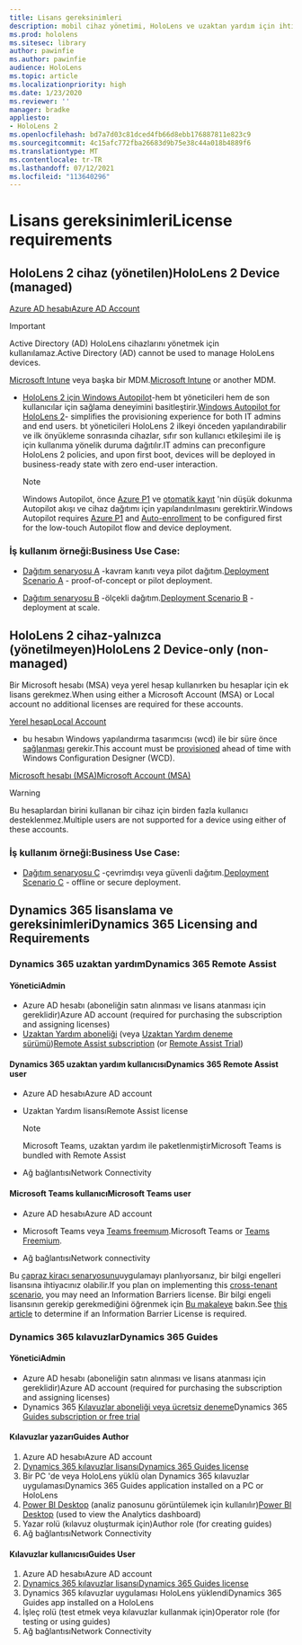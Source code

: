 ```yaml
---
title: Lisans gereksinimleri
description: mobil cihaz yönetimi, HoloLens ve uzaktan yardım için ihtiyacınız olan tüm lisans gereksinimleri ve yönergeleriyle güncel tutun.
ms.prod: hololens
ms.sitesec: library
author: pawinfie
ms.author: pawinfie
audience: HoloLens
ms.topic: article
ms.localizationpriority: high
ms.date: 1/23/2020
ms.reviewer: ''
manager: bradke
appliesto:
- HoloLens 2
ms.openlocfilehash: bd7a7d03c81dced4fb66d8ebb176887811e823c9
ms.sourcegitcommit: 4c15afc772fba26683d9b75e38c44a018b4889f6
ms.translationtype: MT
ms.contentlocale: tr-TR
ms.lasthandoff: 07/12/2021
ms.locfileid: "113640296"
---
```

# <a name="license-requirements"></a><span data-ttu-id="48db4-103">Lisans gereksinimleri</span><span class="sxs-lookup"><span data-stu-id="48db4-103">License requirements</span></span>

## <a name="hololens-2-device-managed"></a><span data-ttu-id="48db4-104">HoloLens 2 cihaz (yönetilen)</span><span class="sxs-lookup"><span data-stu-id="48db4-104">HoloLens 2 Device (managed)</span></span>

[<span data-ttu-id="48db4-105">Azure AD hesabı</span><span class="sxs-lookup"><span data-stu-id="48db4-105">Azure AD Account</span></span>](/azure/active-directory/)

> [!IMPORTANT]
> <span data-ttu-id="48db4-106">Active Directory (AD) HoloLens cihazlarını yönetmek için kullanılamaz.</span><span class="sxs-lookup"><span data-stu-id="48db4-106">Active Directory (AD) cannot be used to manage HoloLens devices.</span></span>

<span data-ttu-id="48db4-107">[Microsoft Intune](/mem/intune/fundamentals/what-is-intune) veya başka bir MDM.</span><span class="sxs-lookup"><span data-stu-id="48db4-107">[Microsoft Intune](/mem/intune/fundamentals/what-is-intune) or another MDM.</span></span>
- <span data-ttu-id="48db4-108">[HoloLens 2 için Windows Autopilot](hololens2-autopilot.md)-hem bt yöneticileri hem de son kullanıcılar için sağlama deneyimini basitleştirir.</span><span class="sxs-lookup"><span data-stu-id="48db4-108">[Windows Autopilot for HoloLens 2](hololens2-autopilot.md)- simplifies the provisioning experience for both IT admins and end users.</span></span> <span data-ttu-id="48db4-109">bt yöneticileri HoloLens 2 ilkeyi önceden yapılandırabilir ve ilk önyükleme sonrasında cihazlar, sıfır son kullanıcı etkileşimi ile iş için kullanıma yönelik duruma dağıtılır.</span><span class="sxs-lookup"><span data-stu-id="48db4-109">IT admins can preconfigure HoloLens 2 policies, and upon first boot, devices will be deployed in business-ready state with zero end-user interaction.</span></span> 

  > [!NOTE]
  > <span data-ttu-id="48db4-110">Windows Autopilot, önce [Azure P1](/azure/active-directory/fundamentals/active-directory-whatis) ve [otomatik kayıt](/mem/intune/enrollment/windows-enroll#enable-windows-10-automatic-enrollment) 'nin düşük dokunma Autopilot akışı ve cihaz dağıtımı için yapılandırılmasını gerektirir.</span><span class="sxs-lookup"><span data-stu-id="48db4-110">Windows Autopilot requires [Azure P1](/azure/active-directory/fundamentals/active-directory-whatis) and [Auto-enrollment](/mem/intune/enrollment/windows-enroll#enable-windows-10-automatic-enrollment) to be configured first for the low-touch Autopilot flow and device deployment.</span></span> 

### <a name="business-use-case"></a><span data-ttu-id="48db4-111">İş kullanım örneği:</span><span class="sxs-lookup"><span data-stu-id="48db4-111">Business Use Case:</span></span> 

- <span data-ttu-id="48db4-112">[Dağıtım senaryosu A](hololens-requirements.md#scenario-a-deploy-to-cloud-connected-devices) -kavram kanıtı veya pilot dağıtım.</span><span class="sxs-lookup"><span data-stu-id="48db4-112">[Deployment Scenario A](hololens-requirements.md#scenario-a-deploy-to-cloud-connected-devices) - proof-of-concept or pilot deployment.</span></span>

- <span data-ttu-id="48db4-113">[Dağıtım senaryosu B](hololens-requirements.md#scenario-b-deploy-inside-your-organizations-network) -ölçekli dağıtım.</span><span class="sxs-lookup"><span data-stu-id="48db4-113">[Deployment Scenario B](hololens-requirements.md#scenario-b-deploy-inside-your-organizations-network) - deployment at scale.</span></span>

## <a name="hololens-2-device-only-non-managed"></a><span data-ttu-id="48db4-114">HoloLens 2 cihaz-yalnızca (yönetilmeyen)</span><span class="sxs-lookup"><span data-stu-id="48db4-114">HoloLens 2 Device-only (non-managed)</span></span>

<span data-ttu-id="48db4-115">Bir Microsoft hesabı (MSA) veya yerel hesap kullanırken bu hesaplar için ek lisans gerekmez.</span><span class="sxs-lookup"><span data-stu-id="48db4-115">When using either a Microsoft Account (MSA) or Local account no additional licenses are required for these accounts.</span></span>

[<span data-ttu-id="48db4-116">Yerel hesap</span><span class="sxs-lookup"><span data-stu-id="48db4-116">Local Account</span></span>](/windows/security/identity-protection/access-control/local-accounts)

- <span data-ttu-id="48db4-117">bu hesabın Windows yapılandırma tasarımcısı (wcd) ile bir süre önce [sağlanması](hololens-provisioning.md#provisioning-package-hololens-wizard) gerekir.</span><span class="sxs-lookup"><span data-stu-id="48db4-117">This account must be [provisioned](hololens-provisioning.md#provisioning-package-hololens-wizard) ahead of time with Windows Configuration Designer (WCD).</span></span>

[<span data-ttu-id="48db4-118">Microsoft hesabı (MSA)</span><span class="sxs-lookup"><span data-stu-id="48db4-118">Microsoft Account (MSA)</span></span>](/windows/security/identity-protection/access-control/microsoft-accounts)

> [!WARNING]
> <span data-ttu-id="48db4-119">Bu hesaplardan birini kullanan bir cihaz için birden fazla kullanıcı desteklenmez.</span><span class="sxs-lookup"><span data-stu-id="48db4-119">Multiple users are not supported for a device using either of these accounts.</span></span>

### <a name="business-use-case"></a><span data-ttu-id="48db4-120">İş kullanım örneği:</span><span class="sxs-lookup"><span data-stu-id="48db4-120">Business Use Case:</span></span> 

- <span data-ttu-id="48db4-121">[Dağıtım senaryosu C](hololens-requirements.md#scenario-c-deploy-in-secure-offline-environment) -çevrimdışı veya güvenli dağıtım.</span><span class="sxs-lookup"><span data-stu-id="48db4-121">[Deployment Scenario C](hololens-requirements.md#scenario-c-deploy-in-secure-offline-environment) - offline or secure deployment.</span></span>
 
## <a name="dynamics-365-licensing-and-requirements"></a><span data-ttu-id="48db4-122">Dynamics 365 lisanslama ve gereksinimleri</span><span class="sxs-lookup"><span data-stu-id="48db4-122">Dynamics 365 Licensing and Requirements</span></span>

### <a name="dynamics-365-remote-assist"></a><span data-ttu-id="48db4-123">Dynamics 365 uzaktan yardım</span><span class="sxs-lookup"><span data-stu-id="48db4-123">Dynamics 365 Remote Assist</span></span> 

#### <a name="admin"></a><span data-ttu-id="48db4-124">Yönetici</span><span class="sxs-lookup"><span data-stu-id="48db4-124">Admin</span></span>

- <span data-ttu-id="48db4-125">Azure AD hesabı (aboneliğin satın alınması ve lisans atanması için gereklidir)</span><span class="sxs-lookup"><span data-stu-id="48db4-125">Azure AD account (required for purchasing the subscription and assigning licenses)</span></span>
- <span data-ttu-id="48db4-126">[Uzaktan Yardım aboneliği](/dynamics365/mixed-reality/remote-assist/buy-and-deploy-remote-assist) (veya [Uzaktan Yardım deneme sürümü](/dynamics365/mixed-reality/remote-assist/try-remote-assist))</span><span class="sxs-lookup"><span data-stu-id="48db4-126">[Remote Assist subscription](/dynamics365/mixed-reality/remote-assist/buy-and-deploy-remote-assist) (or [Remote Assist Trial](/dynamics365/mixed-reality/remote-assist/try-remote-assist))</span></span>
    
#### <a name="dynamics-365-remote-assist-user"></a><span data-ttu-id="48db4-127">Dynamics 365 uzaktan yardım kullanıcısı</span><span class="sxs-lookup"><span data-stu-id="48db4-127">Dynamics 365 Remote Assist user</span></span>

- <span data-ttu-id="48db4-128">Azure AD hesabı</span><span class="sxs-lookup"><span data-stu-id="48db4-128">Azure AD account</span></span>

- <span data-ttu-id="48db4-129">Uzaktan Yardım lisansı</span><span class="sxs-lookup"><span data-stu-id="48db4-129">Remote Assist license</span></span> 

  > [!NOTE]
  > <span data-ttu-id="48db4-130">Microsoft Teams, uzaktan yardım ile paketlenmiştir</span><span class="sxs-lookup"><span data-stu-id="48db4-130">Microsoft Teams is bundled with Remote Assist</span></span>

- <span data-ttu-id="48db4-131">Ağ bağlantısı</span><span class="sxs-lookup"><span data-stu-id="48db4-131">Network Connectivity</span></span>

#### <a name="microsoft-teams-user"></a><span data-ttu-id="48db4-132">Microsoft Teams kullanıcı</span><span class="sxs-lookup"><span data-stu-id="48db4-132">Microsoft Teams user</span></span>

- <span data-ttu-id="48db4-133">Azure AD hesabı</span><span class="sxs-lookup"><span data-stu-id="48db4-133">Azure AD account</span></span>

- <span data-ttu-id="48db4-134">Microsoft Teams veya [Teams freemıum](https://products.office.com/microsoft-teams/free).</span><span class="sxs-lookup"><span data-stu-id="48db4-134">Microsoft Teams or [Teams Freemium](https://products.office.com/microsoft-teams/free).</span></span>

- <span data-ttu-id="48db4-135">Ağ bağlantısı</span><span class="sxs-lookup"><span data-stu-id="48db4-135">Network connectivity</span></span>

<span data-ttu-id="48db4-136">Bu [çapraz kiracı senaryosunu](/dynamics365/mixed-reality/remote-assist/cross-tenant-overview#scenario-2-leasing-services-to-other-tenants)uygulamayı planlıyorsanız, bir bilgi engelleri lisansına ihtiyacınız olabilir.</span><span class="sxs-lookup"><span data-stu-id="48db4-136">If you plan on implementing this [cross-tenant scenario](/dynamics365/mixed-reality/remote-assist/cross-tenant-overview#scenario-2-leasing-services-to-other-tenants), you may need an Information Barriers license.</span></span> <span data-ttu-id="48db4-137">Bir bilgi engeli lisansının gerekip gerekmediğini öğrenmek için [Bu makaleye](/dynamics365/mixed-reality/remote-assist/cross-tenant-licensing-implementation#step-1-determine-if-information-barriers-are-necessary) bakın.</span><span class="sxs-lookup"><span data-stu-id="48db4-137">See [this article](/dynamics365/mixed-reality/remote-assist/cross-tenant-licensing-implementation#step-1-determine-if-information-barriers-are-necessary) to determine if an Information Barrier License is required.</span></span>

### <a name="dynamics-365-guides"></a><span data-ttu-id="48db4-138">Dynamics 365 kılavuzlar</span><span class="sxs-lookup"><span data-stu-id="48db4-138">Dynamics 365 Guides</span></span> 

#### <a name="admin"></a><span data-ttu-id="48db4-139">Yönetici</span><span class="sxs-lookup"><span data-stu-id="48db4-139">Admin</span></span>

- <span data-ttu-id="48db4-140">Azure AD hesabı (aboneliğin satın alınması ve lisans atanması için gereklidir)</span><span class="sxs-lookup"><span data-stu-id="48db4-140">Azure AD account (required for purchasing the subscription and assigning licenses)</span></span>
- <span data-ttu-id="48db4-141">Dynamics 365 [Kılavuzlar aboneliği veya ücretsiz deneme](/dynamics365/mixed-reality/guides/setup-step-one)</span><span class="sxs-lookup"><span data-stu-id="48db4-141">Dynamics 365 [Guides subscription or free trial](/dynamics365/mixed-reality/guides/setup-step-one)</span></span>

#### <a name="guides-author"></a><span data-ttu-id="48db4-142">Kılavuzlar yazarı</span><span class="sxs-lookup"><span data-stu-id="48db4-142">Guides Author</span></span>

1. <span data-ttu-id="48db4-143">Azure AD hesabı</span><span class="sxs-lookup"><span data-stu-id="48db4-143">Azure AD account</span></span>
1. [<span data-ttu-id="48db4-144">Dynamics 365 kılavuzlar lisansı</span><span class="sxs-lookup"><span data-stu-id="48db4-144">Dynamics 365 Guides license</span></span>](/dynamics365/mixed-reality/guides/requirements)
1. <span data-ttu-id="48db4-145">Bir PC 'de veya HoloLens yüklü olan Dynamics 365 kılavuzlar uygulaması</span><span class="sxs-lookup"><span data-stu-id="48db4-145">Dynamics 365 Guides application installed on a PC or HoloLens</span></span>
1. <span data-ttu-id="48db4-146">[Power BI Desktop](https://powerbi.microsoft.com/desktop/) (analiz panosunu görüntülemek için kullanılır)</span><span class="sxs-lookup"><span data-stu-id="48db4-146">[Power BI Desktop](https://powerbi.microsoft.com/desktop/) (used to view the Analytics dashboard)</span></span>
1. <span data-ttu-id="48db4-147">Yazar rolü (kılavuz oluşturmak için)</span><span class="sxs-lookup"><span data-stu-id="48db4-147">Author role (for creating guides)</span></span>
1. <span data-ttu-id="48db4-148">Ağ bağlantısı</span><span class="sxs-lookup"><span data-stu-id="48db4-148">Network Connectivity</span></span>

#### <a name="guides-user"></a><span data-ttu-id="48db4-149">Kılavuzlar kullanıcısı</span><span class="sxs-lookup"><span data-stu-id="48db4-149">Guides User</span></span>

1. <span data-ttu-id="48db4-150">Azure AD hesabı</span><span class="sxs-lookup"><span data-stu-id="48db4-150">Azure AD account</span></span>
1. [<span data-ttu-id="48db4-151">Dynamics 365 kılavuzlar lisansı</span><span class="sxs-lookup"><span data-stu-id="48db4-151">Dynamics 365 Guides license</span></span>](/dynamics365/mixed-reality/guides/requirements)
1. <span data-ttu-id="48db4-152">Dynamics 365 kılavuzlar uygulaması HoloLens yüklendi</span><span class="sxs-lookup"><span data-stu-id="48db4-152">Dynamics 365 Guides app installed on a HoloLens</span></span>
1. <span data-ttu-id="48db4-153">İşleç rolü (test etmek veya kılavuzlar kullanmak için)</span><span class="sxs-lookup"><span data-stu-id="48db4-153">Operator role (for testing or using guides)</span></span>
1. <span data-ttu-id="48db4-154">Ağ bağlantısı</span><span class="sxs-lookup"><span data-stu-id="48db4-154">Network Connectivity</span></span>
